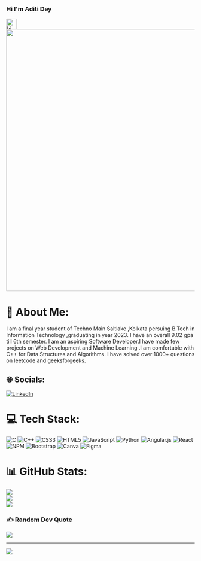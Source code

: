 ### Hi I'm Aditi Dey 
<img src="https://user-images.githubusercontent.com/1303154/88677602-1635ba80-d120-11ea-84d8-d263ba5fc3c0.gif" width="28px" alt="hi">

<img src="https://media.discordapp.net/attachments/1026675609369325649/1027976617215135755/unknown.png" width="700"/>

# 💫 About Me:
I am a final year student of Techno Main Saltlake ,Kolkata persuing B.Tech in Information Technology ,graduating in year 2023. I have an overall 9.02 gpa till 6th semester. I am an aspiring  Software Developer.I have made few projects on Web Development and Machine Learning .I am comfortable with C++ for Data Structures and Algorithms. I have solved over 1000+ questions on leetcode and geeksforgeeks.

## 🌐 Socials:
[![LinkedIn](https://img.shields.io/badge/LinkedIn-%230077B5.svg?logo=linkedin&logoColor=white)](https://www.linkedin.com/in/aditi-dey-a9a2661a9/) 
<br>


# 💻 Tech Stack:
![C](https://img.shields.io/badge/c-%2300599C.svg?style=flat-square&logo=c&logoColor=white) ![C++](https://img.shields.io/badge/c++-%2300599C.svg?style=flat-square&logo=c%2B%2B&logoColor=white) ![CSS3](https://img.shields.io/badge/css3-%231572B6.svg?style=flat-square&logo=css3&logoColor=white) ![HTML5](https://img.shields.io/badge/html5-%23E34F26.svg?style=flat-square&logo=html5&logoColor=white)  ![JavaScript](https://img.shields.io/badge/javascript-%23323330.svg?style=flat-square&logo=javascript&logoColor=%23F7DF1E) ![Python](https://img.shields.io/badge/python-3670A0?style=flat-square&logo=python&logoColor=ffdd54)  ![Angular.js](https://img.shields.io/badge/angular.js-%23E23237.svg?style=flat-square&logo=angularjs&logoColor=white) ![React](https://img.shields.io/badge/react-%2320232a.svg?style=flat-square&logo=react&logoColor=%2361DAFB) ![NPM](https://img.shields.io/badge/NPM-%23000000.svg?style=flat-square&logo=npm&logoColor=white) ![Bootstrap](https://img.shields.io/badge/bootstrap-%23563D7C.svg?style=flat-square&logo=bootstrap&logoColor=white)  ![Canva](https://img.shields.io/badge/Canva-%2300C4CC.svg?style=flat-square&logo=Canva&logoColor=white) 	![Figma](https://img.shields.io/badge/figma-%23F24E1E.svg?style=flat-square&logo=figma&logoColor=white)
# 📊 GitHub Stats:
![](https://github-readme-stats.vercel.app/api?username=AditiDey&theme=dark&hide_border=false&include_all_commits=true&count_private=true)<br/>
![](https://github-readme-streak-stats.herokuapp.com/?user=AditiDey&theme=dark&hide_border=false)<br/>
![](https://github-readme-stats.vercel.app/api/top-langs/?username=AditiDey&theme=dark&hide_border=false&include_all_commits=true&count_private=true&layout=compact)

### ✍️ Random Dev Quote
![](https://quotes-github-readme.vercel.app/api?type=horizontal&theme=radical)

---
[![](https://visitcount.itsvg.in/api?id=AditiDey&icon=0&color=0)](https://visitcount.itsvg.in)
